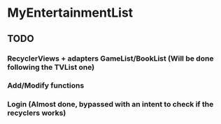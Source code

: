 # MyEntertainmentList

## TODO

### RecyclerViews + adapters GameList/BookList (Will be done following the TVList one)
### Add/Modify functions
### Login (Almost done, bypassed with an intent to check if the recyclers works)
